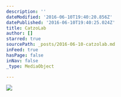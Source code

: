 ```yaml
---
description: ''
dateModified: '2016-06-10T19:40:20.856Z'
datePublished: '2016-06-10T19:40:25.024Z'
title: CatzoLab
author: []
starred: true
sourcePath: _posts/2016-06-10-catzolab.md
inFeed: true
hasPage: false
inNav: false
_type: MediaObject

---
```

![](https://the-grid-user-content.s3-us-west-2.amazonaws.com/a75c5402-543c-4725-b765-1ccfeda86487.png)